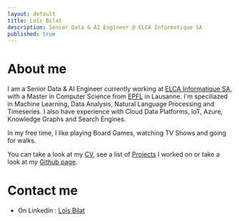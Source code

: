```yaml
---
layout: default
title: Loïs Bilat
description: Senior Data & AI Engineer @ ELCA Informatique SA
published: true
---
```


# About me

I am a Senior Data & AI Engineer currently working at [ELCA Informatique SA](https://elca.ch), with a Master in Computer Science from [EPFL](https://epfl.ch) in Lausanne. 
I'm speciliazed in Machine Learning, Data Analysis, Natural Language Processing and Timeseries. I also have experience with Cloud Data Platforms, IoT, Azure, Knowledge Graphs and Search Engines.

In my free time, I like playing Board Games, watching TV Shows and going for walks.

You can take a look at my [CV](http://bilat.xyz/cv), see a list of [Projects](http://bilat.xyz/projects) I worked on or take a look at my [Github page](https://github.com/Billotais). 

# Contact me

- On Linkedin : [Loïs Bilat](https://linkedin.com/in/lois-bilat)
